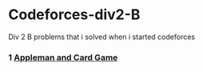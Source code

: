 # Codeforces-div2-B

Div 2 B problems that i solved when i started codeforces

### 1 [Appleman and Card Game](https://codeforces.com/contest/462/problem/B)
